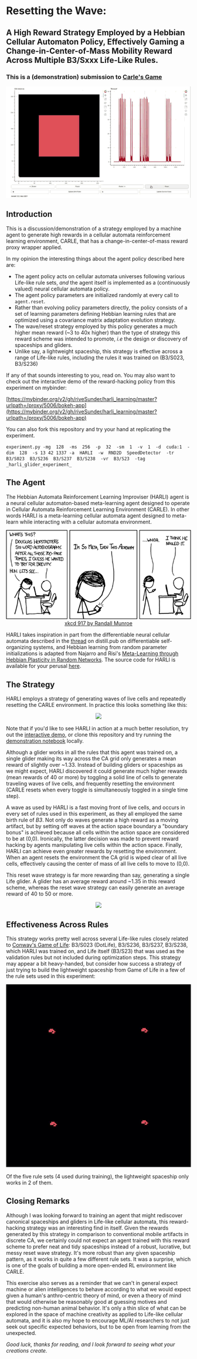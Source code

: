 # Resetting the Wave: 
## A High Reward Strategy Employed by a Hebbian Cellular Automaton Policy, Effectively Gaming a Change-in-Center-of-Mass Mobility Reward Across Multiple B3/Sxxx Life-Like Rules.  

### This is a (demonstration) submission to [Carle's Game](https://github.com/rivesunder/carles_game)

<div align="center">
<a href="https://github.com/riveSunder/harli_learning/blob/master/assets/harli_reset_wave_strategy.gif">
<img src="assets/harli_reset_wave_strategy_small.gif">
</a>
</div>

## Introduction

This is a discussion/demonstration of a strategy employed by a machine agent to generate high rewards in a cellular automata reinforcement learning environment, CARLE, that has a change-in-center-of-mass reward proxy wrapper applied. 

In my opinion the interesting things about the agent policy described here are:

* The agent policy acts on cellular automata universes following various Life-like rule sets, _and_ the agent itself is implemented as a (continuously valued) neural cellular automata policy.
* The agent policy parameters are initialized randomly at every call to `agent.reset`.
* Rather than evolving policy parameters directly, the policy consists of a set of learning parameters defining Hebbian learning rules that are optimized using a covariance matrix adaptation evolution strategy. 
* The wave/reset strategy employed by this policy generates a much higher mean reward (~3 to 40x higher) than the type of strategy this reward scheme was intended to promote, _i.e_ the design or discovery of spaceships and gliders.
* Unlike say, a lightweight spaceship, this strategy is effective across a range of Life-like rules, including the rules it was trained on (B3/S023, B3/S236) 


If any of that sounds interesting to you, read on. You may also want to check out the interactive demo of the reward-hacking policy from this experiment on mybinder:

[https://mybinder.org/v2/gh/riveSunder/harli_learning/master?urlpath=/proxy/5006/bokeh-app](https://mybinder.org/v2/gh/riveSunder/harli_learning/master?urlpath=/proxy/5006/bokeh-app)

You can also fork this repository and try your hand at replicating the experiment. 

```
experiment.py -mg  128  -ms  256  -p  32  -sm  1  -v  1  -d  cuda:1  -dim  128  -s 13 42 1337 -a  HARLI  -w  RND2D  SpeedDetector  -tr  B3/S023  B3/S236  B3/S237  B3/S238  -vr  B3/S23  -tag  _harli_glider_experiment_
```

## The Agent

The Hebbian Automata Reinforcement Learning Improviser (HARLI) agent is a neural cellular automaton-based meta-learning agent designed to operate in Cellular Automata Reinforcement Learning Environment (CARLE). In other words HARLI is a meta-learning cellular automata agent designed to meta-learn while interacting with a cellular automata environment. 

<div align="center">
<img src="assets/hofstadter.png">
<br>
<a href="https://xkcd.com/917/">xkcd 917 by Randall Munroe</a>
  <br>
</div>



HARLI takes inspiration in part from the differentiable neural cellular automata described in the [thread](https://distill.pub/2020/selforg/) on distill.pub on differentiable self-organizing systems, and Hebbian learning from random parameter initializations is adapted from Najarro and Risi's [Meta-Learning through Hebbian Plasticity in Random Networks](https://arxiv.org/abs/2007.02686). The source code for HARLI is available for your perusal [here](https://github.com/riveSunder/harli_learning/blob/master/game_of_carle/agents/harli.py).

## The Strategy

HARLI employs a strategy of generating waves of live cells and repeatedly resetting the CARLE environment. In practice this looks something like this:

<div align="center">
<img src="assets/strategy_demo_127.gif">
</div>

Note that if you'd like to see HARLI in action at a much better resolution, try out the [interactive demo](https://mybinder.org/v2/gh/riveSunder/harli_learning/master?urlpath=/proxy/5006/bokeh-app), or clone this repository and try running the [demonstration notebook](https://github.com/riveSunder/harli_learning/blob/master/notebooks/evaluation.ipynb) locally. 

Although a glider works in all the rules that this agent was trained on, a single glider making its way across the CA grid only generates a mean reward of slightly over ~1.33. Instead of building gliders or spaceships as we might expect, HARLI discovered it could generate much higher rewards (mean rewards of 40 or more) by toggling a solid line of cells to generate traveling waves of live cells, and frequently resetting the environment (CARLE resets when every toggle is simultaneously toggled in a single time step). 

A wave as used by HARLI is a fast moving front of live cells, and occurs in every set of rules used in this experiment, as they all employed the same birth rule of *B3*. Not only do waves generate a high reward as a moving artifact, but by setting off waves at the action space boundary a "boundary bonus" is achieved because all cells within the action space are considered to be at (0,0). Ironically, the latter decision was made to prevent reward hacking by agents manipulating live cells within the action space. Finally, HARLI can achieve even greater rewards by resetting the environment. When an agent resets the environment the CA grid is wiped clear of all live cells, effectively causing the center of mass of all live cells to move to (0,0).

This reset wave strategy is far more rewarding than say, generating a single Life glider. A glider has an average reward around ~1.35 in this reward scheme, whereas the reset wave strategy can easily generate an average reward of 40 to 50 or more. 

<div align="center">
<img src="assets/glider_reward.gif">
</div>

## Effectiveness Across Rules

This strategy works pretty well across several Life-like rules closely related to [Conway's Game of Life](https://www.conwaylife.com/wiki/Conway%27s_Game_of_Life): B3/S023 (DotLife), B3/S236, B3/S237, B3/S238, which HARLI was trained on, and Life itself (B3/S23) that was used as the validation rules but not included during optimization steps. This strategy may appear a bit heavy-handed, but consider how success a strategy of just trying to build the lightweight spaceship from Game of Life in a few of the rule sets used in this experiment:

<div align="center">
<img src="assets/spaceships.gif">
</div>

Of the five rule sets (4 used during training), the lightweight spaceship only works in 2 of them.

## Closing Remarks

Although I was looking forward to training an agent that might rediscover canonical spaceships and gliders in Life-like cellular automata, this reward-hacking strategy was an interesting find in itself. Given the rewards generated by this strategy in comparison to conventional mobile artifacts in discrete CA, we certainly could not expect an agent trained with this reward scheme to prefer neat and tidy spaceships instead of a robust, lucrative, but messy reset wave strategy. It's more robust than any given spaceship pattern, as it works in quite a few different rule sets. It was a surprise, which is one of the goals of building a more open-ended RL environment like CARLE. 

This exercise also serves as a reminder that we can't in general expect machine or alien intelligences to behave according to what we would expect given a human's anthro-centric theory of mind, or even a theory of mind that would otherwise be reasonably good at guessing motives and predicting non-human animal behavior. It's only a thin slice of what can be explored in the space of machine creativity as applied to Life-like cellular automata, and it is also my hope to encourage ML/AI researchers to not just seek out specific expected behaviors, but to be open from learning from the unexpected.  

<em>
Good luck, thanks for reading, and I look forward to seeing what your creations create.  
</em>

